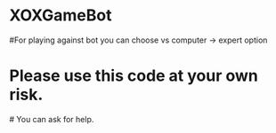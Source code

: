 # XOXGameBot
#For playing against bot you can choose vs computer  -> expert option
# Please use this code at your own risk.
# You can ask for help.
